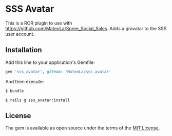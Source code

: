 # SSS Avatar
This is a ROR plugin to use with https://github.com/MateoLa/Spree_Social_Sales.
Adds a gravatar to the SSS user account.

## Installation
Add this line to your application's Gemfile:

```ruby
gem 'sss_avatar', github: 'MateoLa/sss_avatar'
```

And then execute:
```bash
$ bundle
```

```rails
$ rails g sss_avatar:install
```

## License
The gem is available as open source under the terms of the [MIT License](https://opensource.org/licenses/MIT).
